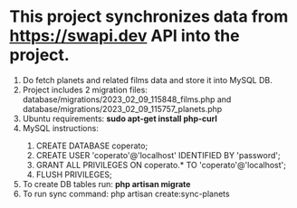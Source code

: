 <h1>This project synchronizes data from <a href="https://swapi.dev">https://swapi.dev</a> API into the project.</h1>
<ol>
<li>Do fetch planets and related films data and store it into MySQL DB. </li>
<li>Project includes 2 migration files: database/migrations/2023_02_09_115848_films.php and database/migrations/2023_02_09_115757_planets.php</li> 
<li>Ubuntu requirements: <strong>sudo apt-get install php-curl</strong> </li>
<li>MySQL instructions: </li>
<ol>
<li>CREATE DATABASE coperato; </li>
<li>CREATE USER 'coperato'@'localhost' IDENTIFIED BY 'password'; </li>
<li>GRANT ALL PRIVILEGES ON coperato.* TO 'coperato'@'localhost'; </li>
<li>FLUSH PRIVILEGES; </li>
</ol>
<li>To create DB tables run: <strong>php artisan migrate</strong></li>
<li>To run sync command: php artisan create:sync-planets</li>
</ol>
